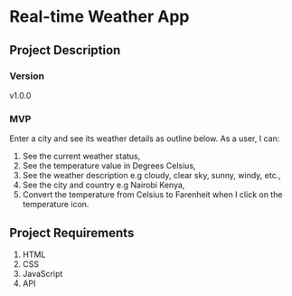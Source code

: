 # Real-time Weather App

## Project Description
### Version
v1.0.0

### MVP
Enter a city and see its weather details as outline below. As a user, I can:
1. See the current weather status,
2. See the temperature value in Degrees Celsius,
4. See the weather description e.g cloudy, clear sky, sunny, windy, etc.,
5. See the city and country e.g Nairobi Kenya,
6. Convert the temperature from Celsius to Farenheit when I click on the temperature icon.

## Project Requirements
1. HTML
2. CSS
3. JavaScript
4. API

